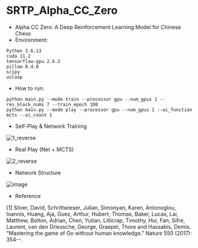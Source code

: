 # SRTP_Alpha_CC_Zero

- Alpha CC Zero: A Deep Reinforcement Learning Model for Chinese Chess
- Environment:

```
Python 3.6.13
cuda 11.2
tensorflow-gpu 2.6.2
pillow 8.4.0
scipy
uvloop
```

- How to run:

```
python main.py --mode train --processor gpu --num_gpus 1 --res_block_nums 7 --train_epoch 100
python main.py --mode play --processor gpu --num_gpus 1 --ai_function mcts --ai_count 1 
```

- Self-Play & Network Training

![1_reverse](https://user-images.githubusercontent.com/67775090/187147719-3edd4e5e-a76e-465d-99a7-a694bfb6710d.png)

- Real Play (Net + MCTS)

![2_reverse](https://user-images.githubusercontent.com/67775090/187147789-cd494e7f-7508-44de-b28f-fc2c80d71886.png)

- Network Structure

![image](https://user-images.githubusercontent.com/67775090/188292248-1cc34df8-7430-4c9e-8b81-e9e8585bfcca.png)

- Reference

[1] Silver, David, Schrittwieser, Julian, Simonyan, Karen, Antonoglou, Ioannis, Huang, Aja, Guez, Arthur, Hubert, Thomas, Baker, Lucas, Lai, Matthew, Bolton, Adrian, Chen, Yutian, Lillicrap, Timothy, Hui, Fan, Sifre, Laurent, van den Driessche, George, Graepel, Thore and Hassabis, Demis. "Mastering the game of Go without human knowledge." Nature 550 (2017): 354--.
